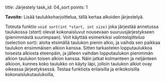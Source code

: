 title: Järjestely
task_id: 04_sort
points: 1


**Tavoite:** Lisää taulukkoharjoittelua, tällä kertaa alkoiden
  järjestelyä.

Toteuta funktio `void sort(int *start, int size)` joka järjestää
annetussa taulukossa (*start*) olevat kokonaisluvut nousevaan
suuruusjärjestykseen (pienimmästä suurimpaan). Voit käyttää
esimerkiksi *valintalajittelua* (selection sort): aloita etsimällä
taulukon pienin alkio, ja vaihda sen paikkaa taulukon ensimmäisen
alkion kanssa. Sitten tarkastelen lopputaulukkoa toisesta alkiosta
eteenpäin, ja jälleen vaihdan lopputaulukon pienimmän alkion taulukon
toisen alkion kanssa. Näin jatkat kolmanteen ja neljänteen alkioon,
kunnes koko taulukko on käyty läpi, jolloin taulukon alkiot ovay
oikeassa järjestyksessä. Testaa funktiota erilaisilla ja erikokoisilla
kokonaislukutaulukoilla,
